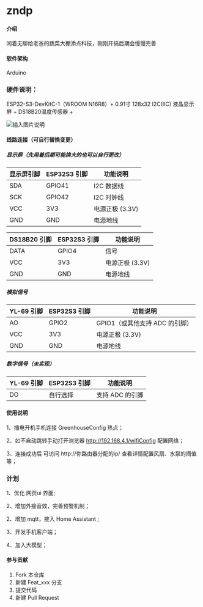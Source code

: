 # zndp

#### 介绍
闲着无聊给老爸的蔬菜大棚添点科技，刚刚开搞后期会慢慢完善

#### 软件架构
Arduino


### 硬件说明：

ESP32-S3-DevKitC-1（WROOM N16R8）+ 0.91寸  128x32 I2C(IIC) 液晶显示屏 + DS18B20温度传感器 + 

![输入图片说明](https://foruda.gitee.com/images/1745587154553313239/734cc45b_1766310.jpeg "微信图片_20250425211853.jpg")


#### 线路连接（可自行替换变更）
##### 显示屏（先用着后期可能换大的也可以自行更改）
| 显示屏引脚 | ESP32S3 引脚 | 功能说明         |             
|------------|--------------|------------------| 
| SDA        | GPIO41       | I2C 数据线       |  
| SCK        | GPIO42       | I2C 时钟线       |  
| VCC        | 3V3          | 电源正极 (3.3V)  | 
| GND        | GND          | 电源地线         |  


| DS18B20 引脚 | ESP32S3 引脚 | 功能说明         |             
|------------|--------------|------------------| 
| DATA       | GPIO4        | 信号             |  
| VCC        | 3V3          | 电源正极 (3.3V)  | 
| GND        | GND          | 电源地线         |  

##### 模拟信号

| YL-69 引脚 | ESP32S3 引脚 | 功能说明         |             
|------------|--------------|------------------| 
| AO         | GPIO2       | GPIO1（或其他支持 ADC 的引脚）             |  
| VCC        | 3V3          | 电源正极 (3.3V)  | 
| GND        | GND          | 电源地线         |  

##### 数字信号（未实现）
| YL-69 引脚 | ESP32S3 引脚 | 功能说明         |             
|------------|--------------|------------------| 
| DO         |       自行选择     |   支持 ADC 的引脚     
 
#### 使用说明

1、插电开机手机连接 GreenhouseConfig 热点；

2、如不自动跳转手动打开浏览器 http://192.168.4.1/wifiConfig  配置网络；

3、连接成功后 可访问 http://你路由器分配的ip/ 查看详情配置风扇、水泵的阈值等；

### 计划

1、优化 网页ui 界面;

2、增加外接音效，完善预警机制；

2、增加 mqtt，接入 Home Assistant ;

3、开发手机客户端；

4、加入大模型；



#### 参与贡献

1.  Fork 本仓库
2.  新建 Feat_xxx 分支
3.  提交代码
4.  新建 Pull Request


